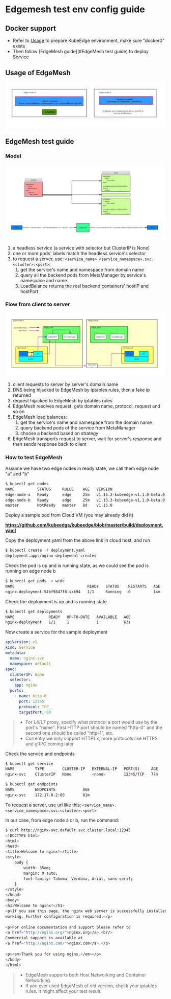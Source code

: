 # Edgemesh test env config guide
## Docker support
* Refer to [Usage](./../setup/installer_setup.md) to prepare KubeEdge environment, make sure "docker0" exists
* Then follow [EdgeMesh guide](#EdgeMesh test guide) to deploy Service

## Usage of EdgeMesh
![edgemesh test env example](../images/edgemesh/edgemesh-test-env-example.png)

## EdgeMesh test guide
### Model
![model](../images/edgemesh/model.jpg)
1. a headless service (a service with selector but ClusterIP is None)
2. one or more pods' labels match the headless service's selector
3. to request a server, use: ```<service_name>.<service_namespace>.svc.<cluster>:<port>```:
    1. get the service's name and namespace from domain name
    2. query all the backend pods from MetaManager by service's namespace and name
    3. LoadBalance returns the real backend containers' hostIP and hostPort

### Flow from client to server
![flow](../images/edgemesh/endtoend-test-flow.jpg)
1. client requests to server by server's domain name
2. DNS being hijacked to EdgeMesh by iptables rules, then a fake ip returned
3. request hijacked to EdgeMesh by iptables rules
4. EdgeMesh resolves request, gets domain name, protocol, request and so on
5. EdgeMesh load balances:
    1. get the service's name and namespace from the domain name
    2. query backend pods of the service from MetaManager
    3. choose a backend based on strategy
6. EdgeMesh transports request to server, wait for server's response and then sends response back to client

### How to test EdgeMesh
Assume we have two edge nodes in ready state, we call them edge node "a" and "b"
```bash
$ kubectl get nodes
NAME          STATUS     ROLES    AGE   VERSION
edge-node-a   Ready      edge     25m   v1.15.3-kubeedge-v1.1.0-beta.0.358+0b7ac7172442b5-dirty
edge-node-b   Ready      edge     25m   v1.15.3-kubeedge-v1.1.0-beta.0.358+0b7ac7172442b5-dirty
master        NotReady   master   8d    v1.15.0
```
Deploy a sample pod from Cloud VM (you may already did it)

**https://github.com/kubeedge/kubeedge/blob/master/build/deployment.yaml**

Copy the deployment.yaml from the above link in cloud host, and run

```bash
$ kubectl create -f deployment.yaml
deployment.apps/nginx-deployment created
```
Check the pod is up and is running state, as we could see the pod is running on edge node b

```bash
$ kubectl get pods -o wide
NAME                                READY   STATUS    RESTARTS   AGE   IP           NODE          NOMINATED NODE   READINESS GATES
nginx-deployment-54bf9847f8-sxk94   1/1     Running   0          14m   172.17.0.2   edge-node-b   <none>           <none>
```

Check the deployment is up and is running state
```bash
$ kubectl get deployments
NAME               READY   UP-TO-DATE   AVAILABLE   AGE
nginx-deployment   1/1     1            1           63s
```

Now create a service for the sample deployment
```yaml
apiVersion: v1
kind: Service
metadata:
  name: nginx-svc
  namespace: default
spec:
  clusterIP: None
  selector:
    app: nginx
  ports:
    - name: http-0
      port: 12345
      protocol: TCP
      targetPort: 80
```
>* For L4/L7 proxy, specify what protocol a port would use by the port's "name". First HTTP port should be named "http-0" and the second one should be called "http-1", etc.
>* Currently we only support HTTP1.x, more protocols like HTTPS and gRPC coming later

Check the service and endpoints
```bash
$ kubectl get service
NAME         TYPE        CLUSTER-IP   EXTERNAL-IP   PORT(S)     AGE
nginx-svc    ClusterIP   None         <none>        12345/TCP   77m
```
```bash
$ kubectl get endpoints
NAME         ENDPOINTS            AGE
nginx-svc    172.17.0.2:80        81m
```

To request a server, use url like this: ```<service_name>.<service_namespace>.svc.<cluster>:<port>```

In our case, from edge node a or b, run the command:
```bash
$ curl http://nginx-svc.default.svc.cluster.local:12345
<!DOCTYPE html>
<html>
<head>
<title>Welcome to nginx!</title>
<style>
    body {
        width: 35em;
        margin: 0 auto;
        font-family: Tahoma, Verdana, Arial, sans-serif;
    }
</style>
</head>
<body>
<h1>Welcome to nginx!</h1>
<p>If you see this page, the nginx web server is successfully installed and
working. Further configuration is required.</p>

<p>For online documentation and support please refer to
<a href="http://nginx.org/">nginx.org</a>.<br/>
Commercial support is available at
<a href="http://nginx.com/">nginx.com</a>.</p>

<p><em>Thank you for using nginx.</em></p>
</body>
</html>
```
>* EdgeMesh supports both Host Networking and Container Networking
>* If you ever used EdgeMesh of old version, check your iptables rules. It might affect your test result.